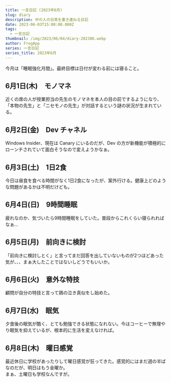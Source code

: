```yaml
---
title: 一言日記 (2023年6月)
slug: diary
description: 中の人の日常を書き連ねる日記
date: 2023-06-03T15:00:00.000Z
tags:
  - 一言日記
thumbnail: /img/2023/06/04/diary-202306.webp
author: FrogApp
series: 一言日記
series_title: 2023年6月
---
```


今月は「睡眠強化月間」。最終目標は日付が変わる前には寝ること。

## 6月1日(木)　モノマネ

近くの席の人が授業担当の先生のモノマネを本人の目の前でするようになり、「本物の先生」と「ニセモノの先生」が対話するという謎の状況が生まれている。

## 6月2日(金)　Dev チャネル

Windows Insider、現在は Canary にいるのだが、Dev の方が新機能が積極的にローンチされていて面白そうなので変えようかなぁ。

## 6月3日(土)　1日2食

今日は昼食を食べる時間がなく1日2食になったが、案外行ける。健康上どのような問題があるかは不明だけども。

## 6月4日(日)　9時間睡眠

疲れなのか、気づいたら9時間睡眠をしていた。普段からこれくらい寝られればなぁ…

## 6月5日(月)　前向きに検討

「前向きに検討しとく」と言ってまだ回答を出していないものが2つほどあった気が、、、まぁ大したことではないしどうでもいいか。

## 6月6日(火)　意外な特技

顧問が自分の特技と言って鶏の泣き真似をし始めた。

## 6月7日(水)　眠気

夕食後の眠気が酷く、とても勉強できる状態になれない。今はコーヒーで無理やり眠気を抑えているが、根本的に生活を変えなければ。

## 6月8日(木)　曜日感覚

最近休日に学校があったりして曜日感覚が狂ってきた。感覚的にはまだ週の半ばなのだが、明日はもう金曜か。\
まぁ、土曜日も学校なんですが。
